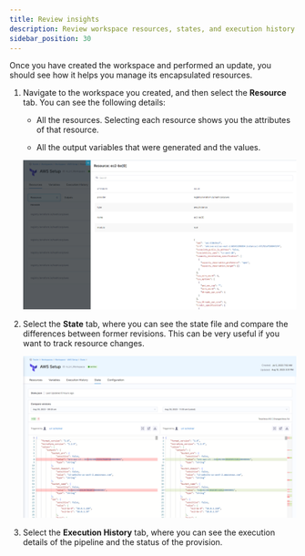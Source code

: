 ```yaml
---
title: Review insights
description: Review workspace resources, states, and execution history.
sidebar_position: 30
---
```


Once you have created the workspace and performed an update, you should see how it helps you manage its encapsulated resources. 

1. Navigate to the workspace you created, and then select the **Resource** tab. You can see the following details:

    * All the resources. Selecting each resource shows you the attributes of that resource. 

    * All the output variables that were generated and the values.

    ![Resources](./static/resources-tab.png)

2. Select the **State** tab, where you can see the state file and compare the differences between former revisions. This can be very useful if you want to track resource changes.

    ![State](./static/state.png)

3. Select the **Execution History** tab, where you can see the execution details of the pipeline and the status of the provision.
